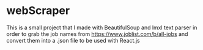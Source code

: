 # webScraper

This is a small project that I made with BeautifulSoup and lmxl text parser in order to grab the job names from https://www.joblist.com/b/all-jobs and convert them into a .json file to be used with React.js
